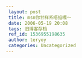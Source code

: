 ```yaml
---
 layout: post
 title: msn你甘样系唔掂嘎～
 date: 2006-05-19 20:08
 tags: 旧博客存档
 ref_id: 1536955198635
 author: teryoy
 categories: Uncategorized
---
```

